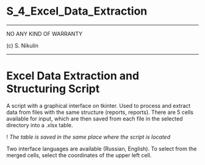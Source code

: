 # S_4_Excel_Data_Extraction
************************************************************
NO ANY KIND OF WARRANTY

(c) S. Nikulin
************************************************************

# Excel Data Extraction and Structuring Script

A script with a graphical interface on tkinter. Used to process and extract data from files with the same structure (reports, reports).
There are 5 cells available for input, which are then saved from each file in the selected directory into a .xlsx table.

! _The table is saved in the same place where the script is located_

Two interface languages are available (Russian, English).
To select from the merged cells, select the coordinates of the upper left cell.


